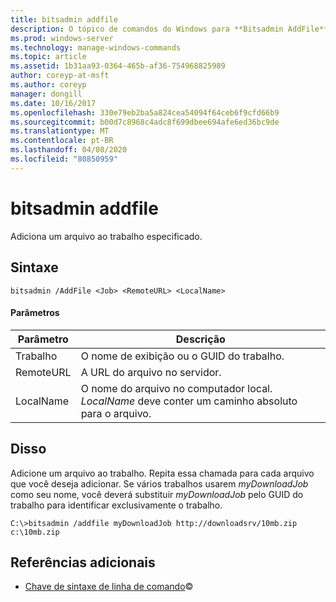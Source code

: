 ```yaml
---
title: bitsadmin addfile
description: O tópico de comandos do Windows para **Bitsadmin AddFile**, que adiciona um arquivo ao trabalho especificado.
ms.prod: windows-server
ms.technology: manage-windows-commands
ms.topic: article
ms.assetid: 1b31aa93-0364-465b-af36-754968825989
author: coreyp-at-msft
ms.author: coreyp
manager: dongill
ms.date: 10/16/2017
ms.openlocfilehash: 330e79eb2ba5a824cea54094f64ceb6f9cfd66b9
ms.sourcegitcommit: b00d7c8968c4adc8f699dbee694afe6ed36bc9de
ms.translationtype: MT
ms.contentlocale: pt-BR
ms.lasthandoff: 04/08/2020
ms.locfileid: "80850959"
---
```

# <a name="bitsadmin-addfile"></a>bitsadmin addfile

Adiciona um arquivo ao trabalho especificado.

## <a name="syntax"></a>Sintaxe

```
bitsadmin /AddFile <Job> <RemoteURL> <LocalName>
```

#### <a name="parameters"></a>Parâmetros

| Parâmetro | Descrição |
| --------- | ----------- |
| Trabalho | O nome de exibição ou o GUID do trabalho. |
| RemoteURL | A URL do arquivo no servidor. |
| LocalName | O nome do arquivo no computador local. *LocalName* deve conter um caminho absoluto para o arquivo. |

## <a name="examples"></a><a name=BKMK_examples></a>Disso

Adicione um arquivo ao trabalho. Repita essa chamada para cada arquivo que você deseja adicionar. Se vários trabalhos usarem *myDownloadJob* como seu nome, você deverá substituir *myDownloadJob* pelo GUID do trabalho para identificar exclusivamente o trabalho.

```
C:\>bitsadmin /addfile myDownloadJob http://downloadsrv/10mb.zip c:\10mb.zip
```

## <a name="additional-references"></a>Referências adicionais

- [Chave de sintaxe de linha de comando](command-line-syntax-key.md)&copy;